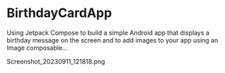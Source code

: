 # BirthdayCardApp
Using Jetpack Compose to build a simple Android app that displays a birthday message on the screen and to add images to your app using an Image composable...

Screenshot_20230911_121818.png
